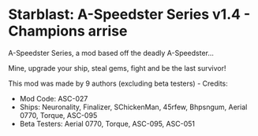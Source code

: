 # Starblast: A-Speedster Series v1.4 - Champions arrise
A-Speedster Series, a mod based off the deadly A-Speedster...

Mine, upgrade your ship, steal gems, fight and be the last survivor!

This mod was made by 9 authors (excluding beta testers) - Credits:
- Mod Code: ASC-027
- Ships: Neuronality, Finalizer, SChickenMan, 45rfew, Bhpsngum, Aerial 0770, Torque, ASC-095
- Beta Testers: Aerial 0770, Torque, ASC-095, ASC-051
